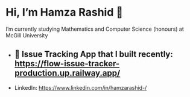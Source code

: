 # Hi, I’m Hamza Rashid 👋
I’m currently studying Mathematics and Computer Science (honours) at McGill University
- ## 🙂 Issue Tracking App that I built recently: https://flow-issue-tracker-production.up.railway.app/
  
- LinkedIn: https://www.linkedin.com/in/hamzarashid-/
